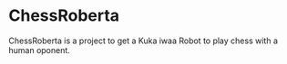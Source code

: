 # ChessRoberta

ChessRoberta is a project to get a Kuka iwaa Robot to play chess with a human oponent. 